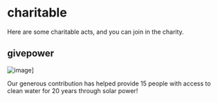 # charitable
Here are some charitable acts, and you can join in the charity.
## givepower

![image](https://github.com/user-attachments/assets/4daae8fc-051a-4e6e-ada5-08d398ee5902)]

Our generous contribution has helped provide 15 people with access to clean water for 20 years through solar power! 
